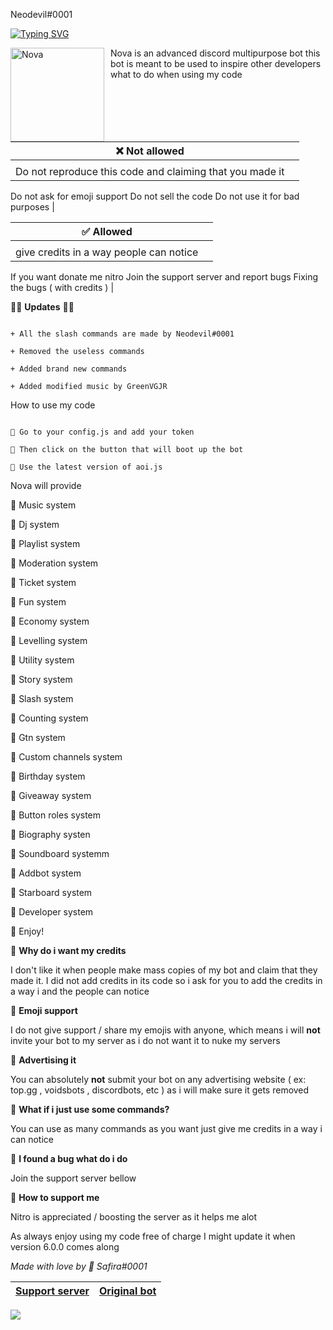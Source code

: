 Neodevil#0001



[![Typing SVG](https://readme-typing-svg.herokuapp.com?color=F74B3C&lines=Introducing+Nova;The+best+discord+bot;Made+by+Safira)](https://git.io/typing-svg)





<img width="150" height="150" align="left" style="float: left; margin: 0 10px 0 0;" alt="Nova" src="https://media.discordapp.net/attachments/956657231070392322/959532741110689812/6d4863ea4d00e775d4ba3d35d2ad3211-modified.png"> 
Nova is an advanced discord multipurpose bot
this bot is meant to be used to inspire other developers
what to do when using my code





| ❌ Not allowed | |
| ----------- | ----------- |
|       |        |
| Do not reproduce this code and claiming that you made it
Do not ask for emoji support
Do not sell the code
Do not use it for bad purposes   |

| ✅ Allowed |  |
| ----------- | ----------- |
|       |        |
| give credits in a way people can notice
If you want donate me nitro 
Join the support server and report bugs
Fixing the bugs ( with credits )    | 


🔹🔹 __Updates__ 🔹🔹
```

+ All the slash commands are made by Neodevil#0001

+ Removed the useless commands

+ Added brand new commands

+ Added modified music by GreenVGJR

```






How to use my code 

```

🔹 Go to your config.js and add your token

🔹 Then click on the button that will boot up the bot

🔹 Use the latest version of aoi.js
```

Nova will provide

🔸 Music system

🔸 Dj system

🔸 Playlist system

🔸 Moderation system

🔸 Ticket system

🔸 Fun system

🔸 Economy system

🔸 Levelling system

🔸 Utility system

🔸 Story system

🔸 Slash system 

🔸 Counting system

🔸 Gtn system

🔸 Custom channels system

🔸 Birthday system

🔸 Giveaway system

🔸 Button roles system

🔸 Biography systen

🔸 Soundboard systemm

🔸 Addbot system

🔸 Starboard system

🔸 Developer system

🔹 Enjoy!

🔹 __Why do i want my credits__

I don't like it when people make mass copies of my bot and claim that they made it. I did not add credits in its code so i ask for you to add the credits in a way i and the people can notice

🔹 __Emoji support__

I do not give support / share my emojis with anyone, which means i will **not** invite your bot to my server as i do not want it to nuke my servers

🔹 __Advertising it__

You can absolutely **not** submit your bot on any advertising website ( ex: top.gg , voidsbots , discordbots, etc ) as i will make sure it gets removed

🔹 __What if i just use some commands?__

You can use as many commands as you want just give me credits in a way i can notice

🔹 __I found a bug what do i do__

Join the support server bellow

🔹 __How to support me__

Nitro is appreciated / boosting the server as it helps me alot

As always enjoy using my code free of charge
I might update it when version 6.0.0 comes along 

*Made with love by 🌺 Safira#0001*

|[Support server](https://discord.gg/AyCWGr4zj6)|[Original bot](https://discord.com/api/oauth2/authorize?client_id=957196693298896906&permissions=1479549643895&scope=bot%20applications.commands)
|---|---|

![](https://media.discordapp.net/attachments/956657231070392322/959532168537854092/Nova2.png)

